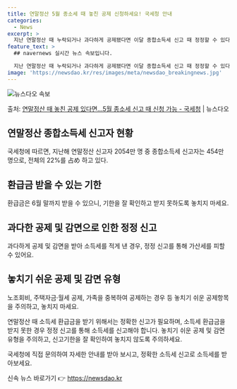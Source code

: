 ```yaml
---
title: 연말정산 5월 종소세 때 놓친 공제 신청하세요! 국세청 안내
categories:
  - News
excerpt: >
  지난 연말정산 때 누락되거나 과다하게 공제됐다면 이달 종합소득세 신고 때 정정할 수 있다. 7일 국세청에 따…
feature_text: >
  ## navernews 실시간 뉴스 속보입니다.

  지난 연말정산 때 누락되거나 과다하게 공제됐다면 이달 종합소득세 신고 때 정정할 수 있다. 7일 국세청에 따…
image: 'https://newsdao.kr/res/images/meta/newsdao_breakingnews.jpg'
---
```


![뉴스다오 속보](https://newsdao.kr/res/images/meta/newsdao_breakingnews.jpg)

<p>출처: <a href="https://newsdao.kr/3738" rel="dofollow">연말정산 때 놓친 공제 있다면…5월 종소세 신고 때 신청 가능 - 국세청</a> | 뉴스다오</p>

<h2 data-ke-size="size26">연말정산 종합소득세 신고자 현황</h2>
국세청에 따르면, 지난해 연말정산 신고자 2054만 명 중 종합소득세 신고자는 454만 명으로, 전체의 22%를 占め 하고 있다.

<h2 data-ke-size="size26">환급금 받을 수 있는 기한</h2>
환급금은 6월 말까지 받을 수 있으니, 기한을 잘 확인하고 받지 못하도록 놓치지 마세요.

<h2 data-ke-size="size26">과다한 공제 및 감면으로 인한 정정 신고</h2>
과다하게 공제 및 감면을 받아 소득세를 적게 낸 경우, 정정 신고를 통해 가산세를 피할 수 있어요.

<h2 data-ke-size="size26">놓치기 쉬운 공제 및 감면 유형</h2>
노조회비, 주택자금·월세 공제, 가족을 중복하여 공제하는 경우 등 놓치기 쉬운 공제항목을 주의하고, 놓치지 마세요.

연말정산 때 소득세 환급금을 받기 위해서는 정확한 신고가 필요하며, 소득세 환급금을 받지 못한 경우 정정 신고를 통해 소득세를 신고해야 합니다. 놓치기 쉬운 공제 및 감면 유형을 주의하고, 신고기한을 잘 확인하여 놓치지 않도록 주의하세요.

국세청에 직접 문의하여 자세한 안내를 받아 보시고, 정확한 소득세 신고로 소득세를 받아보세요. 

신속 뉴스 바로가기 👉 <a href="https://newsdao.kr" rel="dofollow">https://newsdao.kr</a>


